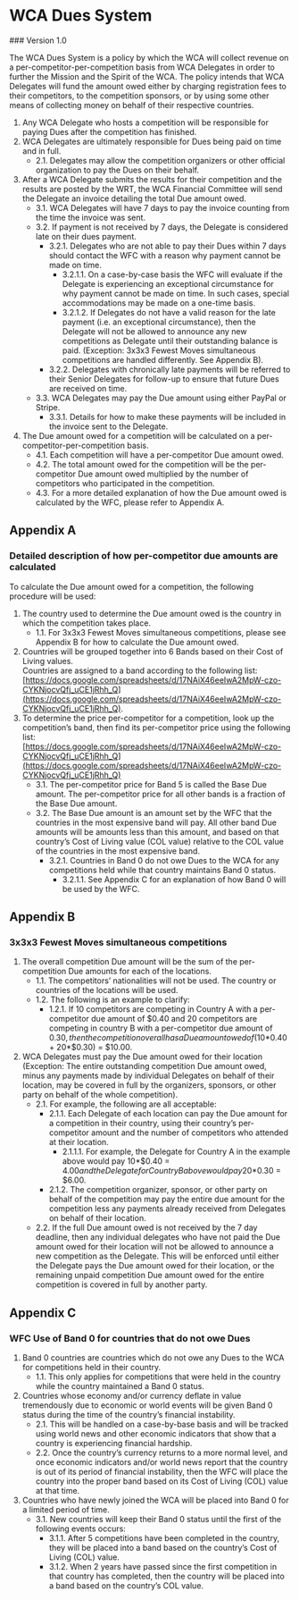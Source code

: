 # WCA Dues System
<div class="version">
### Version 1.0
</div>

The WCA Dues System is a policy by which the WCA will collect revenue on a per-competitor-per-competition basis from WCA Delegates in order to further the Mission and the Spirit of the WCA. The policy intends that WCA Delegates will fund the amount owed either by charging registration fees to their competitors, to the competition sponsors, or by using some other means of collecting money on behalf of their respective countries.

1. Any WCA Delegate who hosts a competition will be responsible for paying Dues after the competition has finished.
2. WCA Delegates are ultimately responsible for Dues being paid on time and in full.
   - 2.1. Delegates may allow the competition organizers or other official organization to pay the Dues on their behalf.
3. After a WCA Delegate submits the results for their competition and the results are posted by the WRT, the WCA Financial Committee will send the Delegate an invoice detailing the total Due amount owed.
   - 3.1. WCA Delegates will have 7 days to pay the invoice counting from the time the invoice was sent.
   - 3.2. If payment is not received by 7 days, the Delegate is considered late on their dues payment.
      - 3.2.1. Delegates who are not able to pay their Dues within 7 days should contact the WFC with a reason why payment cannot be made on time.
         - 3.2.1.1. On a case-by-case basis the WFC will evaluate if the Delegate is experiencing an exceptional circumstance for why payment cannot be made on time. In such cases, special accommodations may be made on a one-time basis.
         - 3.2.1.2. If Delegates do not have a valid reason for the late payment (i.e. an exceptional circumstance), then the Delegate will not be allowed to announce any new competitions as Delegate until their outstanding balance is paid. (Exception: 3x3x3 Fewest Moves simultaneous competitions are handled differently. See Appendix B).
      - 3.2.2. Delegates with chronically late payments will be referred to their Senior Delegates for follow-up to ensure that future Dues are received on time.
   - 3.3. WCA Delegates may pay the Due amount using either PayPal or Stripe.
      - 3.3.1. Details for how to make these payments will be included in the invoice sent to the Delegate.
4. The Due amount owed for a competition will be calculated on a
per-competitor-per-competition basis.
   - 4.1. Each competition will have a per-competitor Due amount owed.
   - 4.2. The total amount owed for the competition will be the per-competitor Due amount owed multiplied by the number of competitors who participated in the competition.
   - 4.3. For a more detailed explanation of how the Due amount owed is calculated by the WFC, please refer to Appendix A.

<div class="page-break"></div>

## Appendix A
### Detailed description of how per-competitor due amounts are calculated
To calculate the Due amount owed for a competition, the following procedure will be used:

1. The country used to determine the Due amount owed is the country in which the competition takes place.
   - 1.1. For 3x3x3 Fewest Moves simultaneous competitions, please see Appendix B for how to calculate the Due amount owed.
2. Countries will be grouped together into 6 Bands based on their Cost of Living values. <br> Countries are assigned to a band according to the following list: <br> [https://docs.google.com/spreadsheets/d/17NAiX46eeIwA2MpW-czo-CYKNjocvQfj_uCE1jRhh_Q](https://docs.google.com/spreadsheets/d/17NAiX46eeIwA2MpW-czo-CYKNjocvQfj_uCE1jRhh_Q).
3. To determine the price per-competitor for a competition, look up the competition’s band, then find its per-competitor price using the following list: <br> [https://docs.google.com/spreadsheets/d/17NAiX46eeIwA2MpW-czo-CYKNjocvQfj_uCE1jRhh_Q](https://docs.google.com/spreadsheets/d/17NAiX46eeIwA2MpW-czo-CYKNjocvQfj_uCE1jRhh_Q)
   - 3.1. The per-competitor price for Band 5 is called the Base Due amount. The per-competitor price for all other bands is a fraction of the Base Due amount.
   - 3.2. The Base Due amount is an amount set by the WFC that the countries in the most expensive band will pay. All other band Due amounts will be amounts less than this amount, and based on that country’s Cost of Living value (COL value) relative to the COL value of the countries in the most expensive band.
      - 3.2.1. Countries in Band 0 do not owe Dues to the WCA for any competitions held while that country maintains Band 0 status.
         - 3.2.1.1. See Appendix C for an explanation of how Band 0 will be used by the WFC.

<div class="page-break"></div>

## Appendix B
### 3x3x3 Fewest Moves simultaneous competitions
1. The overall competition Due amount will be the sum of the per-competition Due amounts for each of the locations.
   - 1.1. The competitors’ nationalities will not be used. The country or countries of the locations will be used.
   - 1.2. The following is an example to clarify:
      - 1.2.1. If 10 competitors are competing in Country A with a per-competitor due amount of $0.40 and 20 competitors are competing in country B with a per-competitor due amount of $0.30, then the competition overall has a Due amount owed of (10*$0.40 + 20*$0.30) = $10.00.
2. WCA Delegates must pay the Due amount owed for their location (Exception: The entire outstanding competition Due amount owed, minus any payments made by individual Delegates on behalf of their location, may be covered in full by the organizers, sponsors, or other party on behalf of the whole competition).
   - 2.1. For example, the following are all acceptable:
      - 2.1.1. Each Delegate of each location can pay the Due amount for a competition in their country, using their country’s per-competitor amount and the number of competitors who attended at their location.
         - 2.1.1.1. For example, the Delegate for Country A in the example above would pay 10*$0.40 = $4.00 and the Delegate for Country B above would pay 20*$0.30 = $6.00.
      - 2.1.2. The competition organizer, sponsor, or other party on behalf of the competition may pay the entire due amount for the competition less any payments already received from Delegates on behalf of their location.
   - 2.2. If the full Due amount owed is not received by the 7 day deadline, then any individual delegates who have not paid the Due amount owed for their location will not be allowed to announce a new competition as the Delegate. This will be enforced until either the Delegate pays the Due amount owed for their location, or the remaining unpaid competition Due amount owed for the entire competition is covered in full by another party.

<div class="page-break"></div>

## Appendix C
### WFC Use of Band 0 for countries that do not owe Dues
1. Band 0 countries are countries which do not owe any Dues to the WCA for competitions held in their country.
   - 1.1. This only applies for competitions that were held in the country while the country maintained a Band 0 status.
2. Countries whose economy and/or currency deflate in value tremendously due to economic or world events will be given Band 0 status during the time of the country’s financial instability.
   - 2.1. This will be handled on a case-by-base basis and will be tracked using world news and other economic indicators that show that a country is experiencing financial hardship.
   - 2.2. Once the country’s currency returns to a more normal level, and once economic indicators and/or world news report that the country is out of its period of financial instability, then the WFC will place the country into the proper band based on its Cost of Living (COL) value at that time.
3. Countries who have newly joined the WCA will be placed into Band 0 for a limited period of time.
   - 3.1. New countries will keep their Band 0 status until the first of the following events occurs:
      - 3.1.1. After 5 competitions have been completed in the country, they will be placed into a band based on the country’s Cost of Living (COL) value.
      - 3.1.2. When 2 years have passed since the first competition in that country has completed, then the country will be placed into a band based on the country’s COL value.
